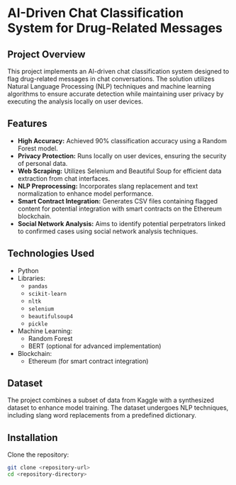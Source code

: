 # AI-Driven Chat Classification System for Drug-Related Messages

## Project Overview

This project implements an AI-driven chat classification system designed to flag drug-related messages in chat conversations. The solution utilizes Natural Language Processing (NLP) techniques and machine learning algorithms to ensure accurate detection while maintaining user privacy by executing the analysis locally on user devices.

## Features

- **High Accuracy:** Achieved 90% classification accuracy using a Random Forest model.
- **Privacy Protection:** Runs locally on user devices, ensuring the security of personal data.
- **Web Scraping:** Utilizes Selenium and Beautiful Soup for efficient data extraction from chat interfaces.
- **NLP Preprocessing:** Incorporates slang replacement and text normalization to enhance model performance.
- **Smart Contract Integration:** Generates CSV files containing flagged content for potential integration with smart contracts on the Ethereum blockchain.
- **Social Network Analysis:** Aims to identify potential perpetrators linked to confirmed cases using social network analysis techniques.

## Technologies Used

- Python
- Libraries: 
  - `pandas`
  - `scikit-learn`
  - `nltk`
  - `selenium`
  - `beautifulsoup4`
  - `pickle`
- Machine Learning: 
  - Random Forest
  - BERT (optional for advanced implementation)
- Blockchain: 
  - Ethereum (for smart contract integration)

## Dataset

The project combines a subset of data from Kaggle with a synthesized dataset to enhance model training. The dataset undergoes NLP techniques, including slang word replacements from a predefined dictionary.

## Installation

Clone the repository:
   ```bash
   git clone <repository-url>
   cd <repository-directory>
